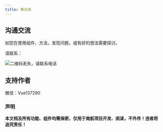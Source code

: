 ```yaml
---
title: 黄汝瑛
---
```


## 沟通交流
如您在使用组件、方法，发现问题，或有好的想法需要探讨。

请联系：

![二维码丢失，请联系电话](/weixin.jpg)

## 支持作者
微信：Vue137290


### 声明
**本文档及所有功能、组件均需保密，仅用于南航项目开发、阅读，不外传！违者将追究责任！**